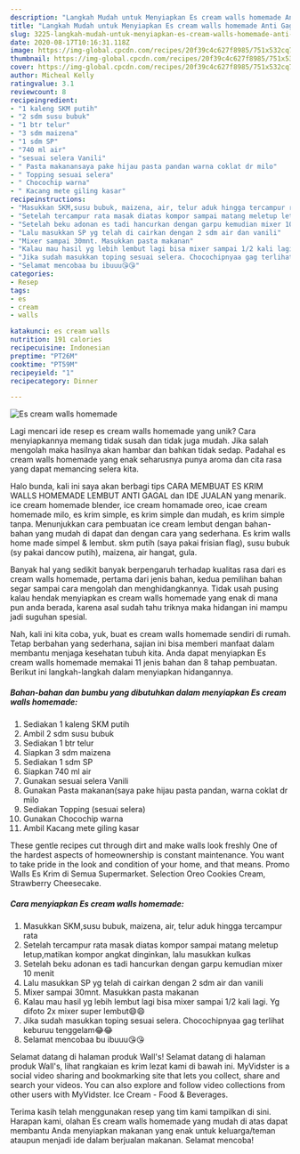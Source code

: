 ```yaml
---
description: "Langkah Mudah untuk Menyiapkan Es cream walls homemade Anti Gagal"
title: "Langkah Mudah untuk Menyiapkan Es cream walls homemade Anti Gagal"
slug: 3225-langkah-mudah-untuk-menyiapkan-es-cream-walls-homemade-anti-gagal
date: 2020-08-17T10:16:31.118Z
image: https://img-global.cpcdn.com/recipes/20f39c4c627f8985/751x532cq70/es-cream-walls-homemade-foto-resep-utama.jpg
thumbnail: https://img-global.cpcdn.com/recipes/20f39c4c627f8985/751x532cq70/es-cream-walls-homemade-foto-resep-utama.jpg
cover: https://img-global.cpcdn.com/recipes/20f39c4c627f8985/751x532cq70/es-cream-walls-homemade-foto-resep-utama.jpg
author: Micheal Kelly
ratingvalue: 3.1
reviewcount: 8
recipeingredient:
- "1 kaleng SKM putih"
- "2 sdm susu bubuk"
- "1 btr telur"
- "3 sdm maizena"
- "1 sdm SP"
- "740 ml air"
- "sesuai selera Vanili"
- " Pasta makanansaya pake hijau pasta pandan warna coklat dr milo"
- " Topping sesuai selera"
- " Chocochip warna"
- " Kacang mete giling kasar"
recipeinstructions:
- "Masukkan SKM,susu bubuk, maizena, air, telur aduk hingga tercampur rata"
- "Setelah tercampur rata masak diatas kompor sampai matang meletup letup,matikan kompor angkat dinginkan, lalu masukkan kulkas"
- "Setelah beku adonan es tadi hancurkan dengan garpu kemudian mixer 10 menit"
- "Lalu masukkan SP yg telah di cairkan dengan 2 sdm air dan vanili"
- "Mixer sampai 30mnt. Masukkan pasta makanan"
- "Kalau mau hasil yg lebih lembut lagi bisa mixer sampai 1/2 kali lagi. Yg difoto 2x mixer super lembut😄😄"
- "Jika sudah masukkan toping sesuai selera. Chocochipnyaa gag terlihat keburuu tenggelam😂😂"
- "Selamat mencobaa bu ibuuu😘😘"
categories:
- Resep
tags:
- es
- cream
- walls

katakunci: es cream walls 
nutrition: 191 calories
recipecuisine: Indonesian
preptime: "PT26M"
cooktime: "PT59M"
recipeyield: "1"
recipecategory: Dinner

---
```



![Es cream walls homemade](https://img-global.cpcdn.com/recipes/20f39c4c627f8985/751x532cq70/es-cream-walls-homemade-foto-resep-utama.jpg)

Lagi mencari ide resep es cream walls homemade yang unik? Cara menyiapkannya memang tidak susah dan tidak juga mudah. Jika salah mengolah maka hasilnya akan hambar dan bahkan tidak sedap. Padahal es cream walls homemade yang enak seharusnya punya aroma dan cita rasa yang dapat memancing selera kita.

Halo bunda, kali ini saya akan berbagi tips CARA MEMBUAT ES KRIM WALLS HOMEMADE LEMBUT ANTI GAGAL dan IDE JUALAN yang menarik. ice cream homemade blender, ice cream homamade oreo, icae cream homemade milo, es krim simple, es krim simple dan mudah, es krim simple tanpa. Menunjukkan cara pembuatan ice cream lembut dengan bahan-bahan yang mudah di dapat dan dengan cara yang sederhana. Es krim walls home made simpel &amp; lembut. skm putih (saya pakai frisian flag), susu bubuk (sy pakai dancow putih), maizena, air hangat, gula.

Banyak hal yang sedikit banyak berpengaruh terhadap kualitas rasa dari es cream walls homemade, pertama dari jenis bahan, kedua pemilihan bahan segar sampai cara mengolah dan menghidangkannya. Tidak usah pusing kalau hendak menyiapkan es cream walls homemade yang enak di mana pun anda berada, karena asal sudah tahu triknya maka hidangan ini mampu jadi suguhan spesial.


Nah, kali ini kita coba, yuk, buat es cream walls homemade sendiri di rumah. Tetap berbahan yang sederhana, sajian ini bisa memberi manfaat dalam membantu menjaga kesehatan tubuh kita. Anda dapat menyiapkan Es cream walls homemade memakai 11 jenis bahan dan 8 tahap pembuatan. Berikut ini langkah-langkah dalam menyiapkan hidangannya.

<!--inarticleads1-->

##### Bahan-bahan dan bumbu yang dibutuhkan dalam menyiapkan Es cream walls homemade:

1. Sediakan 1 kaleng SKM putih
1. Ambil 2 sdm susu bubuk
1. Sediakan 1 btr telur
1. Siapkan 3 sdm maizena
1. Sediakan 1 sdm SP
1. Siapkan 740 ml air
1. Gunakan sesuai selera Vanili
1. Gunakan  Pasta makanan(saya pake hijau pasta pandan, warna coklat dr milo
1. Sediakan  Topping (sesuai selera)
1. Gunakan  Chocochip warna
1. Ambil  Kacang mete giling kasar


These gentle recipes cut through dirt and make walls look freshly One of the hardest aspects of homeownership is constant maintenance. You want to take pride in the look and condition of your home, and that means. Promo Walls Es Krim di Semua Supermarket. Selection Oreo Cookies Cream, Strawberry Cheesecake. 

<!--inarticleads2-->

##### Cara menyiapkan Es cream walls homemade:

1. Masukkan SKM,susu bubuk, maizena, air, telur aduk hingga tercampur rata
1. Setelah tercampur rata masak diatas kompor sampai matang meletup letup,matikan kompor angkat dinginkan, lalu masukkan kulkas
1. Setelah beku adonan es tadi hancurkan dengan garpu kemudian mixer 10 menit
1. Lalu masukkan SP yg telah di cairkan dengan 2 sdm air dan vanili
1. Mixer sampai 30mnt. Masukkan pasta makanan
1. Kalau mau hasil yg lebih lembut lagi bisa mixer sampai 1/2 kali lagi. Yg difoto 2x mixer super lembut😄😄
1. Jika sudah masukkan toping sesuai selera. Chocochipnyaa gag terlihat keburuu tenggelam😂😂
1. Selamat mencobaa bu ibuuu😘😘


Selamat datang di halaman produk Wall&#39;s! Selamat datang di halaman produk Wall&#39;s, lihat rangkaian es krim lezat kami di bawah ini. MyVidster is a social video sharing and bookmarking site that lets you collect, share and search your videos. You can also explore and follow video collections from other users with MyVidster. Ice Cream - Food &amp; Beverages. 

Terima kasih telah menggunakan resep yang tim kami tampilkan di sini. Harapan kami, olahan Es cream walls homemade yang mudah di atas dapat membantu Anda menyiapkan makanan yang enak untuk keluarga/teman ataupun menjadi ide dalam berjualan makanan. Selamat mencoba!
